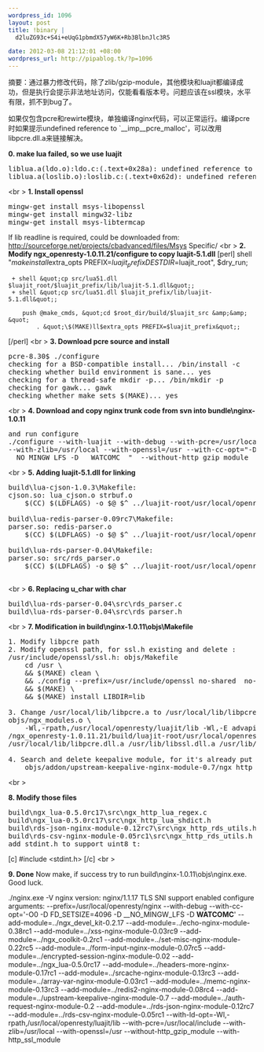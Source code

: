 ```yaml
--- 
wordpress_id: 1096
layout: post
title: !binary |
  d2luZG93c+S4i+eUqG1pbmdX57yW6K+Rb3BlbnJlc3R5

date: 2012-03-08 21:12:01 +08:00
wordpress_url: http://pipablog.tk/?p=1096
---
```

摘要：通过暴力修改代码，除了zlib/gzip-module，其他模块和luajit都编译成功，但是执行会提示非法地址访问，仅能看看版本号。问题应该在ssl模块，水平有限，抓不到bug了。

如果仅包含pcre和rewirte模块，单独编译nginx代码，可以正常运行。编译pcre时如果提示undefined reference to `__imp__pcre_malloc'，可以改用libpcre.dll.a来链接解决。

<strong>0. make lua failed, so we use luajit</strong>
<pre>
liblua.a(ldo.o):ldo.c:(.text+0x28a): undefined reference to `_longjmp'
liblua.a(loslib.o):loslib.c:(.text+0x62d): undefined reference to `mkstemp'</pre>
<br \>
<strong>1. Install openssl</strong>
<pre>mingw-get install msys-libopenssl
mingw-get install mingw32-libz
mingw-get install msys-libtermcap
</pre>
If lib readline is required, could be downloaded from:
<a href="http://sourceforge.net/projects/cbadvanced/files/Msys Specific/">http://sourceforge.net/projects/cbadvanced/files/Msys Specific/</a>
<br \>
<strong>2. Modify ngx_openresty-1.0.11.21/configure to copy luajit-5.1.dll</strong>
[perl]
        shell &quot;${make} install$extra_opts PREFIX=$luajit_prefix DESTDIR=$luajit_root&quot;, $dry_run;

     + shell &quot;cp src/lua51.dll $luajit_root/$luajit_prefix/lib/luajit-5.1.dll&quot;;
     + shell &quot;cp src/lua51.dll $luajit_prefix/lib/luajit-5.1.dll&quot;;

        push @make_cmds, &quot;cd $root_dir/build/$luajit_src &amp;&amp; &quot;
            . &quot;\$(MAKE)ll$extra_opts PREFIX=$luajit_prefix&quot;;
[/perl]
<br \>
<strong>3. Download pcre source and install</strong>
<pre>
pcre-8.30$ ./configure
checking for a BSD-compatible install... /bin/install -c
checking whether build environment is sane... yes
checking for a thread-safe mkdir -p... /bin/mkdir -p
checking for gawk... gawk
checking whether make sets $(MAKE)... yes
</pre>
<br \>
<strong>4. Download and copy nginx trunk code from svn into bundle\nginx-1.0.11</strong>
<pre>
and run configure
./configure --with-luajit --with-debug --with-pcre=/usr/local/include 
--with-zlib=/usr/local --with-openssl=/usr --with-cc-opt="-D FD_SETSIZE=4096 -D 
__NO_MINGW_LFS -D __WATCOMC__"  --without-http_gzip_module
</pre>
<br \>
<strong>5. Adding luajit-5.1.dll for linking</strong>
<pre>
build\lua-cjson-1.0.3\Makefile:
cjson.so: lua_cjson.o strbuf.o
	$(CC) $(LDFLAGS) -o $@ $^ ../luajit-root/usr/local/openresty/luajit/lib/luajit-5.1.dll 

build\lua-redis-parser-0.09rc7\Makefile:
parser.so: redis-parser.o
	$(CC) $(LDFLAGS) -o $@ $^ ../luajit-root/usr/local/openresty/luajit/lib/luajit-5.1.dll

build\lua-rds-parser-0.04\Makefile:
parser.so: src/rds_parser.o
	$(CC) $(LDFLAGS) -o $@ $^ ../luajit-root/usr/local/openresty/luajit/lib/luajit-5.1.dll

</pre>
<br \>
<strong>6. Replacing u_char with char</strong>
<pre>
build\lua-rds-parser-0.04\src\rds_parser.c
build\lua-rds-parser-0.04\src\rds_parser.h
</pre>
<br \>
<strong>7. Modification in build\nginx-1.0.11\objs\Makefile</strong>
<pre>
1. Modify libpcre path
2. Modify openssl path, for ssl.h existing and delete :
/usr/include/openssl/ssl.h:	objs/Makefile
	cd /usr \
	&& $(MAKE) clean \
	&& ./config --prefix=/usr/include/openssl no-shared  no-threads \
	&& $(MAKE) \
	&& $(MAKE) install LIBDIR=lib

3. Change /usr/local/lib/libpcre.a to /usr/local/lib/libpcre.dll.a ...
objs/ngx_modules.o \
	-Wl,-rpath,/usr/local/openresty/luajit/lib -Wl,-E advapi32.lib ws2_32.lib -L/c/work
/ngx_openresty-1.0.11.21/build/luajit-root/usr/local/openresty/luajit/lib -lluajit-5.1 -lm 
/usr/local/lib/libpcre.dll.a /usr/lib/libssl.dll.a /usr/lib/libcrypto.dll.a

4. Search and delete keepalive module, for it's already put into trunk:
	objs/addon/upstream-keepalive-nginx-module-0.7/ngx_http_upstream_keepalive_module.o \
</pre>
<br \>

<strong>8. Modify those files </strong>
<pre>
build\ngx_lua-0.5.0rc17\src\ngx_http_lua_regex.c
build\ngx_lua-0.5.0rc17\src\ngx_http_lua_shdict.h
build\rds-json-nginx-module-0.12rc7\src\ngx_http_rds_utils.h
build\rds-csv-nginx-module-0.05rc1\src\ngx_http_rds_utils.h
add stdint.h to support uint8_t:
</pre>
[c]
#include &lt;stdint.h&gt;
[/c]
<br \>

<strong>9. Done</strong>
Now make, if success try to run build\nginx-1.0.11\objs\nginx.exe. Good luck.

./nginx.exe -V
nginx version: nginx/1.1.17
TLS SNI support enabled
configure arguments: --prefix=/usr/local/openresty/nginx --with-debug --with-cc-opt='-O0 -D FD_SETSIZE=4096 -D __NO_MINGW_LFS -D __WATCOMC__' --add-module=../ngx_devel_kit-0.2.17 --add-module=../echo-nginx-module-0.38rc1 --add-module=../xss-nginx-module-0.03rc9 --add-module=../ngx_coolkit-0.2rc1 --add-module=../set-misc-nginx-module-0.22rc5 --add-module=../form-input-nginx-module-0.07rc5 --add-module=../encrypted-session-nginx-module-0.02 --add-module=../ngx_lua-0.5.0rc17 --add-module=../headers-more-nginx-module-0.17rc1 --add-module=../srcache-nginx-module-0.13rc3 --add-module=../array-var-nginx-module-0.03rc1 --add-module=../memc-nginx-module-0.13rc3 --add-module=../redis2-nginx-module-0.08rc4 --add-module=../upstream-keepalive-nginx-module-0.7 --add-module=../auth-request-nginx-module-0.2 --add-module=../rds-json-nginx-module-0.12rc7 --add-module=../rds-csv-nginx-module-0.05rc1 --with-ld-opt=-Wl,-rpath,/usr/local/openresty/luajit/lib --with-pcre=/usr/local/include --with-zlib=/usr/local --with-openssl=/usr --without-http_gzip_module --with-http_ssl_module
